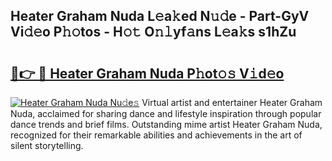 ## Heater Graham Nuda L𝚎a𝚔ed N𝚞𝚍e - Part-GyV Vi𝚍𝚎o P𝚑𝚘tos - H𝚘𝚝 O𝚗𝚕yf𝚊ns L𝚎a𝚔s s1hZu

# <h2><a href="http://kf2tsf.oniu.top/?m=Heater+Graham+Nuda">🔗👉 🔴 Heater Graham Nuda P𝚑ot𝚘𝚜 V𝚒d𝚎o</a></h2>

[![Heater Graham Nuda Nu𝚍e𝚜](https://i.imgur.com/0qMVB7G.gif)](http://kf2tsf.oniu.top/?m=Heater+Graham+Nuda)
Virtual artist and entertainer Heater Graham Nuda, acclaimed for sharing dance and lifestyle inspiration through popular dance trends and brief films. Outstanding mime artist Heater Graham Nuda, recognized for their remarkable abilities and achievements in the art of silent storytelling.  
